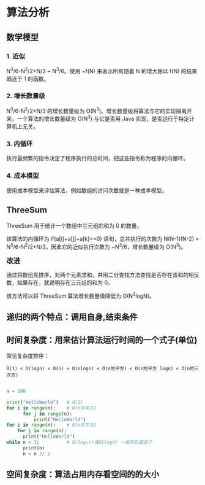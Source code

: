 # 算法分析

## 数学模型

### 1. 近似

N<sup>3</sup>/6-N<sup>2</sup>/2+N/3 \~ N<sup>3</sup>/6。使用 \~f(N) 来表示所有随着 N 的增大除以 f(N) 的结果趋近于 1 的函数。

### 2. 增长数量级

N<sup>3</sup>/6-N<sup>2</sup>/2+N/3 的增长数量级为 O(N<sup>3</sup>)。增长数量级将算法与它的实现隔离开来，一个算法的增长数量级为 O(N<sup>3</sup>) 与它是否用 Java 实现，是否运行于特定计算机上无关。

### 3. 内循环

执行最频繁的指令决定了程序执行的总时间，把这些指令称为程序的内循环。

### 4. 成本模型

使用成本模型来评估算法，例如数组的访问次数就是一种成本模型。


## ThreeSum

ThreeSum 用于统计一个数组中三元组的和为 0 的数量。

该算法的内循环为 if(a[i]+a[j]+a[k]==0) 语句，总共执行的次数为 N(N-1)(N-2) =  N<sup>3</sup>/6-N<sup>2</sup>/2+N/3，因此它的近似执行次数为 \~N<sup>3</sup>/6，增长数量级为 O(N<sup>3</sup>)。

<font size=4> **改进** </font></br>

通过将数组先排序，对两个元素求和，并用二分查找方法查找是否存在该和的相反数，如果存在，就说明存在三元组的和为 0。

该方法可以将 ThreeSum 算法增长数量级降低为 O(N<sup>2</sup>logN)。


## 递归的两个特点：调用自身,结束条件

## 时间复杂度：用来估计算法运行时间的一个式子(单位)

常见复杂度排序：

    O(1) < O(logn) < O(n) < O(nlogn) < O(n的平方) < O(n的平方 logn) < O(n的三次方)

```python

n = 100

print("HelloWorld")   # O(1)
for i in range(n):    # O(n的平方)
      for j in range(n):
          print("HelloWorld")
for i in range(n):    # O(n的平方)
    for j in range(n):
      print("HelloWorld")
while n > 1:          # O(log₂n)或O(logn) 一般写后面这个
      print(n)
      n = n // 2

```

## 空间复杂度：算法占用内存看空间的的大小



